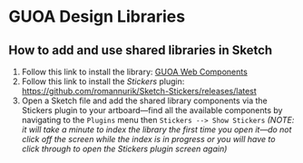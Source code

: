 # GUOA Design Libraries
## How to add and use shared libraries in Sketch ##
1. Follow this link to install the library: [GUOA Web Components](sketch://add-library?url=https%3A%2F%2Fraw.githubusercontent.com%2FGUAdvComms%2Fdesign-libraries%2Fmaster%2Fguoa-web-components.xml)
1. Follow this link to install the *Stickers* plugin: https://github.com/romannurik/Sketch-Stickers/releases/latest
1. Open a Sketch file and add the shared library components via the Stickers plugin to your artboard&mdash;find all the available components by navigating to the `Plugins` menu then `Stickers --> Show Stickers` *(NOTE: it will take a minute to index the library the first time you open it&mdash;do not click off the screen while the index is in progress or you will have to click through to open the Stickers plugin screen again)*
